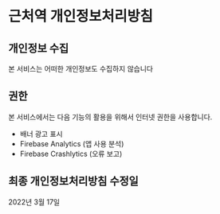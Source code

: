 # 근처역 개인정보처리방침

## 개인정보 수집
본 서비스는 어떠한 개인정보도 수집하지 않습니다

## 권한
본 서비스에서는 다음 기능의 활용을 위해서 인터넷 권한을 사용합니다.

- 배너 광고 표시
- Firebase Analytics (앱 사용 분석)
- Firebase Crashlytics (오류 보고)

## 최종 개인정보처리방침 수정일
2022년 3월 17일
